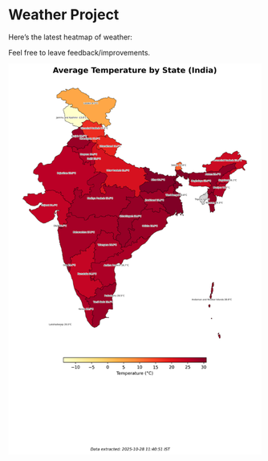 # Weather Project

Here’s the latest heatmap of weather:

Feel free to leave feedback/improvements.

![India Heatmap](docs/assets/india_heatmap.png?v=005E6E)
